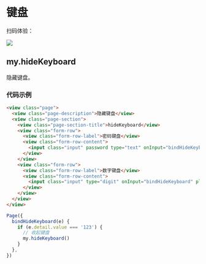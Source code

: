 # 键盘

扫码体验：

![](https://cache.amap.com/ecology/tool/miniapp/1563529457021.png)

## my.hideKeyboard
隐藏键盘。

### 代码示例
```html
<view class="page">
  <view class="page-description">隐藏键盘</view>
  <view class="page-section">
    <view class="page-section-title">hideKeyboard</view>
    <view class="form-row">
      <view class="form-row-label">密码键盘</view>
      <view class="form-row-content">
        <input class="input" password type="text" onInput="bindHideKeyboard" placeholder="输入 123 自动收起键盘" />
      </view>
    </view>
    <view class="form-row">
      <view class="form-row-label">数字键盘</view>
      <view class="form-row-content">
        <input class="input" type="digit" onInput="bindHideKeyboard" placeholder="输入 123 自动收起键盘" />
      </view>
    </view>
  </view>
</view>
```

```javascript
Page({
  bindHideKeyboard(e) {
    if (e.detail.value === '123') {
      // 收起键盘
      my.hideKeyboard()
    }
  },
})
```
